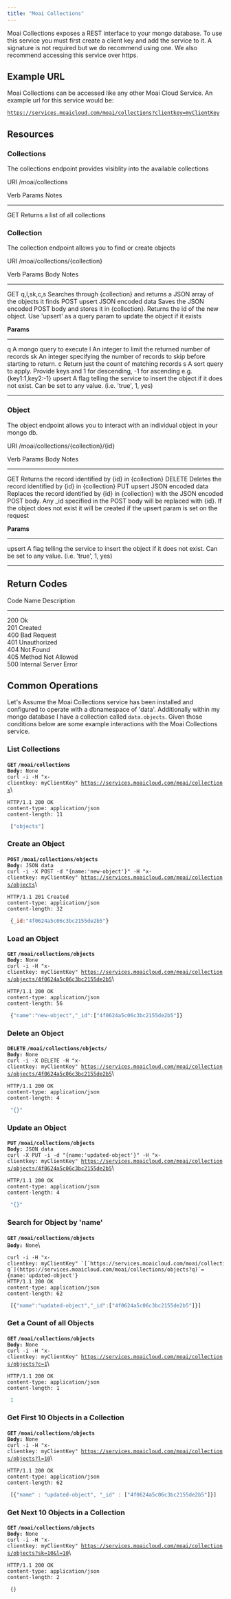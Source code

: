 ```yaml
---
title: "Moai Collections"
---
```


Moai Collections exposes a REST interface to your mongo database. To use this service you must first create a client key and add the service to it. A signature is not required but we do recommend using one. We also recommend accessing this service over https.

Example URL
-----------

Moai Collections can be accessed like any other Moai Cloud Service. An example url for this service would be:

[`https://services.moaicloud.com/moai/collections?clientkey=myClientKey`](https://services.moaicloud.com/moai/collections?clientkey=myClientKey)

Resources
---------

### Collections

The collections endpoint provides visiblity into the available collections

URI /moai/collections

  Verb   Params   Notes
  ------ -------- -----------------------------------
  GET             Returns a list of all collections

### Collection

The collection endpoint allows you to find or create objects

URI /moai/collections/{collection}

  Verb   Params       Body                Notes
  ------ ------------ ------------------- -------------------------------------------------------------------------------------------------------------------------------------------------------------------
  GET    q,l,sk,c,s                       Searches through {collection} and returns a JSON array of the objects it finds
  POST   upsert       JSON encoded data   Saves the JSON encoded POST body and stores it in {collection}. Returns the id of the new object. Use 'upsert' as a query param to update the object if it exists

**Params**

  -------- ----------------------------------------------------------------------------------------------------------------------
  q        A mongo query to execute
  l        An integer to limit the returned number of records
  sk       An integer specifying the number of records to skip before starting to return.
  c        Return just the count of matching records
  s        A sort query to apply. Provide keys and 1 for descending, -1 for ascending e.g. {key1:1,key2:-1}
  upsert   A flag telling the service to insert the object if it does not exist. Can be set to any value. (i.e. 'true', 1, yes)
  -------- ----------------------------------------------------------------------------------------------------------------------

### Object

The object endpoint allows you to interact with an individual object in your mongo db.

URI /moai/collections/{collection}/{id}

  Verb     Params   Body                Notes
  -------- -------- ------------------- ---------------------------------------------------------------------------------------------------------------------------------------------------------------------------------------------------------------------------------------------------
  GET                                   Returns the record identified by {id} in {collection}
  DELETE                                Deletes the record identified by {id} in {collection}
  PUT      upsert   JSON encoded data   Replaces the record identified by {id} in {collection} with the JSON encoded POST body. Any \_id specified in the POST body will be replaced with {id}. If the object does not exist it will be created if the upsert param is set on the request

**Params**

  -------- ----------------------------------------------------------------------------------------------------------------------
  upsert   A flag telling the service to insert the object if it does not exist. Can be set to any value. (i.e. 'true', 1, yes)
  -------- ----------------------------------------------------------------------------------------------------------------------

Return Codes
------------

  Code   Name                    Description
  ------ ----------------------- -------------
  200    Ok                      
  201    Created                 
  400    Bad Request             
  401    Unauthorized            
  404    Not Found               
  405    Method Not Allowed      
  500    Internal Server Error   

Common Operations
-----------------

Let's Assume the Moai Collections service has been installed and configured to operate with a dbnamespace of 'data'. Additionally within my mongo database I have a collection called `data.objects`. Given those conditions below are some example interactions with the Moai Collections service.

### List Collections

**`GET` `/moai/collections`**\
**`Body:`**` None`\
`curl -i -H "x-clientkey: myClientKey" `[`https://services.moaicloud.com/moai/collections`](https://services.moaicloud.com/moai/collections)\
```
HTTP/1.1 200 OK
content-type: application/json
content-length: 11
```

```js
 ["objects"]
```

### Create an Object

**`POST` `/moai/collections/objects`**\
**`Body:`**` JSON data`\
`curl -i -X POST -d "{name:'new-object'}" -H "x-clientkey: myClientKey" `[`https://services.moaicloud.com/moai/collections/objects`](https://services.moaicloud.com/moai/collections/objects)\
```
HTTP/1.1 201 Created
content-type: application/json
content-length: 32
```

```js
 {_id:"4f0624a5c06c3bc2155de2b5"}
```

### Load an Object

**`GET` `/moai/collections/objects`**\
**`Body:`**` None`\
`curl -i -H "x-clientkey: myClientKey" `[`https://services.moaicloud.com/moai/collections/objects/4f0624a5c06c3bc2155de2b5`](https://services.moaicloud.com/moai/collections/objects/4f0624a5c06c3bc2155de2b5)\
```
HTTP/1.1 200 OK
content-type: application/json
content-length: 56
```

```js
 {"name":"new-object","_id":["4f0624a5c06c3bc2155de2b5"]}
```

### Delete an Object

**`DELETE` `/moai/collections/objects/`**\
**`Body:`**` None`\
`curl -i -X DELETE -H "x-clientkey: myClientKey" `[`https://services.moaicloud.com/moai/collections/objects/4f0624a5c06c3bc2155de2b5`](https://services.moaicloud.com/moai/collections/objects/4f0624a5c06c3bc2155de2b5)\
```
HTTP/1.1 200 OK
content-type: application/json
content-length: 4
```

```js
 "{}"
```

### Update an Object

**`PUT` `/moai/collections/objects`**\
**`Body:`**` JSON data`\
`curl -X PUT -i -d "{name:'updated-object'}" -H "x-clientkey: myClientKey" `[`https://services.moaicloud.com/moai/collections/objects/4f0624a5c06c3bc2155de2b5`](https://services.moaicloud.com/moai/collections/objects/4f0624a5c06c3bc2155de2b5)\
```
HTTP/1.1 200 OK
content-type: application/json
content-length: 4
```

```js
 "{}"
```

### Search for Object by 'name'

**`GET` `/moai/collections/objects`**\
**`Body:`**` None`\
```
curl -i -H "x-clientkey: myClientKey" `[`https://services.moaicloud.com/moai/collections/objects?q`](https://services.moaicloud.com/moai/collections/objects?q)`={name:'updated-object'}
HTTP/1.1 200 OK
content-type: application/json
content-length: 62
```

```js
 [{"name":"updated-object","_id":["4f0624a5c06c3bc2155de2b5"]}]
```

### Get a Count of all Objects

**`GET` `/moai/collections/objects`**\
**`Body:`**` None`\
`curl -i -H "x-clientkey: myClientKey" `[`https://services.moaicloud.com/moai/collections/objects?c=1`](https://services.moaicloud.com/moai/collections/objects?c=1)\
```
HTTP/1.1 200 OK
content-type: application/json
content-length: 1
```

```js
 1
```

### Get First 10 Objects in a Collection

**`GET` `/moai/collections/objects`**\
**`Body:`**` None`\
`curl -i -H "x-clientkey: myClientKey" `[`https://services.moaicloud.com/moai/collections/objects?l=10`](https://services.moaicloud.com/moai/collections/objects?l=10)\
```
HTTP/1.1 200 OK
content-type: application/json
content-length: 62
```

```js
 [{"name" : "updated-object", "_id" : ["4f0624a5c06c3bc2155de2b5"]}]
```

### Get Next 10 Objects in a Collection

**`GET` `/moai/collections/objects`**\
**`Body:`**` None`\
`curl -i -H "x-clientkey: myClientKey" `[`https://services.moaicloud.com/moai/collections/objects?sk=10&l=10`](https://services.moaicloud.com/moai/collections/objects?sk=10&l=10)\
```
HTTP/1.1 200 OK
content-type: application/json
content-length: 2
```

```js
 {}
```


